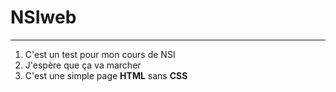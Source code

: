 # NSIweb

----------
1. C'est un test pour mon cours de NSI
2. J'espère que ça va marcher
3. C'est une simple page **HTML** sans **CSS**
